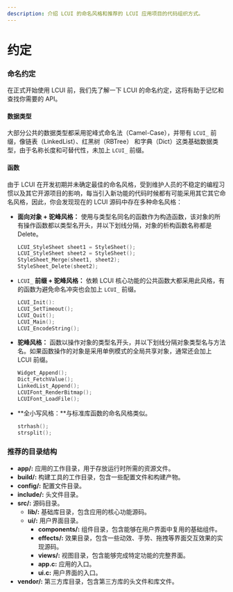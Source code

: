 ```yaml
---
description: 介绍 LCUI 的命名风格和推荐的 LCUI 应用项目的代码组织方式。
---
```


# 约定

### 命名约定

在正式开始使用 LCUI 前，我们先了解一下 LCUI 的命名约定，这将有助于记忆和查找你需要的 API。

#### 数据类型

大部分公共的数据类型都采用驼峰式命名法（Camel-Case），并带有 `LCUI_` 前缀，像链表（LinkedList）、红黑树（RBTree） 和字典（Dict）这类基础数据类型，由于名称长度和可替代性，未加上 `LCUI_` 前缀。

#### 函数

由于 LCUI 在开发初期并未确定最佳的命名风格，受到维护人员的不稳定的编程习惯以及其它开源项目的影响，每当引入新功能的代码时候都有可能采用其它其它命名风格，因此，你会发现现在的 LCUI 源码中存在多种命名风格：

* **面向对象 + 驼峰风格：** 使用与类型名同名的函数作为构造函数，该对象的所有操作函数都以类型名开头，并以下划线分隔，对象的析构函数名称都是 Delete。

  ```c
  LCUI_StyleSheet sheet1 = StyleSheet();
  LCUI_StyleSheet sheet2 = StyleSheet();
  StyleSheet_Merge(sheet1, sheet2);
  StyleSheet_Delete(sheet2);
  ```

* `LCUI_` **前缀 + 驼峰风格：** 依赖 LCUI 核心功能的公共函数大都采用此风格，有的函数为避免命名冲突也会加上 `LCUI_` 前缀。

  ```c
  LCUI_Init():
  LCUI_SetTimeout();
  LCUI_Quit();
  LCUI_Main();
  LCUI_EncodeString();
  ```

* **驼峰风格：** 函数以操作对象的类型名开头，并以下划线分隔对象类型名与方法名。如果函数操作的对象是采用单例模式的全局共享对象，通常还会加上 LCUI 前缀。

  ```c
  Widget_Append();
  Dict_FetchValue();
  LinkedList_Append();
  LCUIFont_RenderBitmap();
  LCUIFont_LoadFile();
  ```

* **全小写风格：**与标准库函数的命名风格类似。

  ```c
  strhash();
  strsplit();
  ```

### 推荐的目录结构

* **app/:** 应用的工作目录，用于存放运行时所需的资源文件。
* **build/:** 构建工具的工作目录，包含一些配置文件和构建产物。
* **config/:** 配置文件目录。
* **include/:** 头文件目录。
* **src/:** 源码目录。
  * **lib/:** 基础库目录，包含应用的核心功能源码。
  * **ui/:** 用户界面目录。
    * **components/:** 组件目录，包含能够在用户界面中复用的基础组件。
    * **effects/:** 效果目录，包含一些动效、手势、拖拽等界面交互效果的实现源码。
    * **views/:** 视图目录，包含能够完成特定功能的完整界面。
    * **app.c:** 应用的入口。
    * **ui.c:** 用户界面的入口。
* **vendor/:** 第三方库目录，包含第三方库的头文件和库文件。



